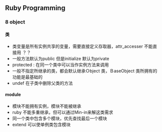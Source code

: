 ## Ruby Programming
### 8 object
#### 类
* 类变量是所有实例共享的变量，需要直接定义存取器，attr_accesser 不能直接用 ？？
* 一般方法默认为public 但是initialize 默认为private
* protected : 在同一个类中可以当作实例方法来调用
* 一般不指定所继承的类，都会默认继承Ｏbject 类，ＢaseObject 类所拥有的功能是最基础的
* undef 在子类中删除父类的方法
#### module
* 模块不能拥有实例，模块不能被继承
* ruby 不能多重继承，但可以通过Min-in来解这类需求
* 同一个类中包含多个模块，优先查找最后一个模块
* extend 可以使单例类包含模块